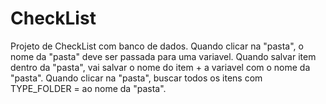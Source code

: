 # CheckList
Projeto de CheckList com banco de dados.
Quando clicar na "pasta", o nome da "pasta" deve ser passada para uma variavel.
Quando salvar item dentro da "pasta", vai salvar o nome do item + a variavel com o nome da "pasta".
Quando clicar na "pasta", buscar todos os itens com TYPE_FOLDER = ao nome da "pasta".
